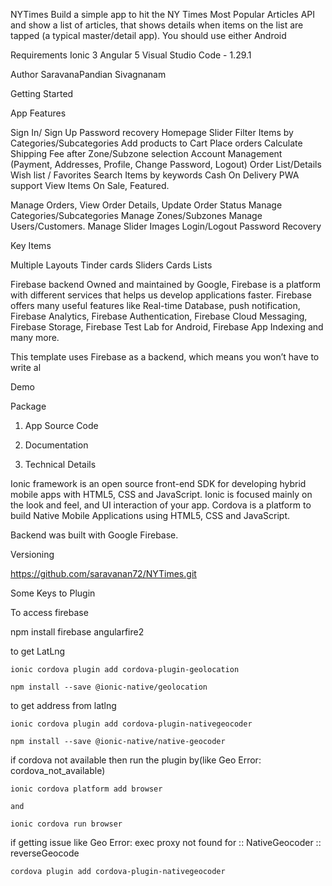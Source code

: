 NYTimes
Build a simple app to hit the NY Times Most Popular Articles API and show a list of articles, that shows details when items on the list are tapped (a typical master/detail app). You should use either Android

Requirements
Ionic 3
Angular 5
Visual Studio Code - 1.29.1

Author
SaravanaPandian Sivagnanam

Getting Started

App Features

Sign In/ Sign Up
Password recovery
Homepage Slider
Filter Items by Categories/Subcategories
Add products to Cart
Place orders
Calculate Shipping Fee after Zone/Subzone selection
Account Management (Payment, Addresses, Profile, Change Password, Logout)
Order List/Details
Wish list / Favorites
Search Items by keywords
Cash On Delivery
PWA support
View Items On Sale, Featured.

Manage Orders, View Order Details, Update Order Status
Manage Categories/Subcategories
Manage Zones/Subzones
Manage Users/Customers.
Manage Slider Images
Login/Logout
Password Recovery

Key Items

Multiple Layouts
Tinder cards
Sliders
Cards
Lists

Firebase backend
Owned and maintained by Google, Firebase is a platform with different services that helps us develop applications faster. 
Firebase offers many useful features like Real-time Database, push notification, Firebase Analytics, Firebase Authentication, 
Firebase Cloud Messaging, Firebase Storage, Firebase Test Lab for Android, Firebase App Indexing and many more.
 
This template uses Firebase as a backend, which means you won’t have to write al

Demo

Package

1. App Source Code

2. Documentation

3. Technical Details

Ionic framework is an open source front-end SDK for developing hybrid mobile apps with HTML5, CSS and JavaScript. Ionic is focused mainly on the look and feel, and UI interaction of your app. Cordova is a platform to build Native Mobile Applications using HTML5, CSS and JavaScript.

Backend was built with Google Firebase.



Versioning

https://github.com/saravanan72/NYTimes.git

Some Keys to Plugin

To access firebase

npm install firebase angularfire2

to get LatLng

	ionic cordova plugin add cordova-plugin-geolocation

	npm install --save @ionic-native/geolocation

to get address from latlng
	
	ionic cordova plugin add cordova-plugin-nativegeocoder

	npm install --save @ionic-native/native-geocoder

if cordova not available then run the plugin by(like Geo Error: cordova_not_available)

	ionic cordova platform add browser

	and

	ionic cordova run browser    
	
	
if getting issue like Geo Error: exec proxy not found for :: NativeGeocoder :: reverseGeocode

	cordova plugin add cordova-plugin-nativegeocoder	


